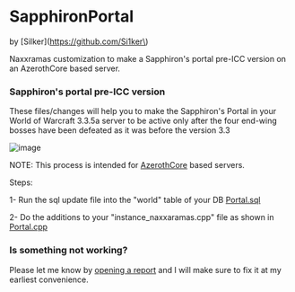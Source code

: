 # SapphironPortal
by [Silker](https://github.com/Si1ker\)

Naxxramas customization to make a Sapphiron's portal pre-ICC version on an AzerothCore based server.


### Sapphiron's portal pre-ICC version

These files/changes will help you to make the Sapphiron's Portal in your World of Warcraft 3.3.5a server to be active
only after the four end-wing bosses have been defeated as it was before the version 3.3

![image](https://user-images.githubusercontent.com/61223313/113535683-63acd600-9591-11eb-8c51-3591255ab6b0.png)

NOTE: This process is intended for [AzerothCore](https://github.com/azerothcore/azerothcore-wotlk) based servers.

Steps:

1- Run the sql update file into the "world" table of your DB
[Portal.sql](https://github.com/Si1ker/WoltkProgression/blob/1194957ffad887aab9521e2d2e58ab2a48f292aa/phase%201%20-%20patch%203.0%20-%20Naxxramas/SapphironPortal/Portal.sql)

2- Do the additions to your "instance_naxxaramas.cpp" file as shown in [Portal.cpp](https://github.com/Si1ker/WoltkProgression/blob/1194957ffad887aab9521e2d2e58ab2a48f292aa/phase%201%20-%20patch%203.0%20-%20Naxxramas/SapphironPortal/Portal.cpp)

### Is something not working?
Please let me know by [opening a report](https://github.com/Si1ker/WoltkProgression/issues/new) and I will make sure to fix it at my earliest convenience.
